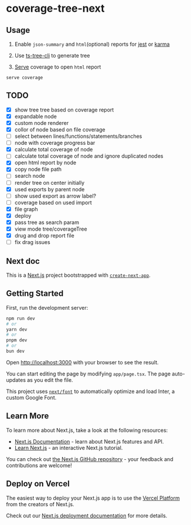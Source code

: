# coverage-tree-next

## Usage

1. Enable `json-summary` and `html`(optional) reports for [jest](https://jestjs.io/docs/configuration#coveragereporters-arraystring--string-options) or [karma](https://github.com/karma-runner/karma-coverage/blob/master/docs/configuration.md#type)

2. Use [ts-tree-cli](https://github.com/andriyor/ts-tree-cli) to generate tree

3. [Serve](https://github.com/vercel/serve) coverage to open `html` report

```
serve coverage
```

## TODO

- [x] show tree tree based on coverage report
- [x] expandable node
- [x] custom node renderer
- [x] collor of node based on file coverage
- [ ] select between lines/functions/statements/branches
- [ ] node with coverage progress bar
- [x] calculate total coverage of node
- [ ] calculate total coverage of node and ignore duplicated nodes
- [x] open html report by node
- [x] copy node file path
- [ ] search node
- [ ] render tree on center initially
- [x] used exports by parent node
- [ ] show used export as arrow label?
- [ ] coverage based on used import
- [x] file graph
- [x] deploy
- [x] pass tree as search param
- [x] view mode tree/coverageTree
- [x] drug and drop report file
- [ ] fix drag issues

## Next doc

This is a [Next.js](https://nextjs.org/) project bootstrapped with [`create-next-app`](https://github.com/vercel/next.js/tree/canary/packages/create-next-app).

## Getting Started

First, run the development server:

```bash
npm run dev
# or
yarn dev
# or
pnpm dev
# or
bun dev
```

Open [http://localhost:3000](http://localhost:3000) with your browser to see the result.

You can start editing the page by modifying `app/page.tsx`. The page auto-updates as you edit the file.

This project uses [`next/font`](https://nextjs.org/docs/basic-features/font-optimization) to automatically optimize and load Inter, a custom Google Font.

## Learn More

To learn more about Next.js, take a look at the following resources:

- [Next.js Documentation](https://nextjs.org/docs) - learn about Next.js features and API.
- [Learn Next.js](https://nextjs.org/learn) - an interactive Next.js tutorial.

You can check out [the Next.js GitHub repository](https://github.com/vercel/next.js/) - your feedback and contributions are welcome!

## Deploy on Vercel

The easiest way to deploy your Next.js app is to use the [Vercel Platform](https://vercel.com/new?utm_medium=default-template&filter=next.js&utm_source=create-next-app&utm_campaign=create-next-app-readme) from the creators of Next.js.

Check out our [Next.js deployment documentation](https://nextjs.org/docs/deployment) for more details.

